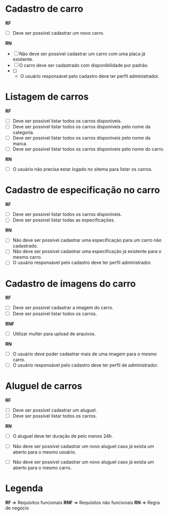 
# Cadastro de carro

  **RF**
  - [ ] Deve ser possível cadastrar um novo carro.

  **RN**
  - [ ] Não deve ser possível cadastrar um carro com uma placa já existente.
  - [ ] O carro deve ser cadastrado com disponibilidade por padrão.
  - [ ] * O usuário responsável pelo cadastro deve ter perfil administrador.

# Listagem de carros

  **RF**
  - [ ] Deve ser possível listar todos os carros disponíveis.
  - [ ] Deve ser possível listar todos os carros disponíveis pelo nome da categoria.
  - [ ] Deve ser possível listar todos os carros disponíveis pelo nome da marca.
  - [ ] Deve ser possível listar todos os carros disponíveis pelo nome do carro.

  **RN**
  - [ ] O usuário não precisa estar logado no sitema para listar os carros.

# Cadastro de especificação no carro

  **RF**
  - [ ] Deve ser possível listar todos os carros disponíveis.
  - [ ] Deve ser possível listar todas as especificações.

  **RN**
  - [ ] Não deve ser possível cadastrar uma especificação para um carro não cadastrado.
  - [ ] Não deve ser possível cadastrar uma especificação já existente para o mesmo carro.
  - [ ] O usuário responsável pelo cadastro deve ter perfil administrador.

# Cadastro de imagens do carro

  **RF**
  - [ ] Deve ser possível cadastrar a imagem do carro.
  - [ ] Deve ser possível listar todos os carros.

  **RNF**
  - [ ] Utilizar multer para upload de arquivos.

  **RN**
  - [ ] O usuário deve poder cadastrar mais de uma imagem para o mesmo carro.
  - [ ] O usuário responsável pelo cadastro deve ter perfil de administrador.

# Aluguel de carros

  **RF**
  - [ ] Deve ser possível cadastrar um aluguel.
  - [ ] Deve ser possível listar todos os carros.

  **RN**
  - [ ] O aluguel deve ter duração de pelo menos 24h.
  - [ ] Não deve ser possível cadastrar um novo aluguel caso já exista um aberto para o mesmo usuário.
  - [ ] Não deve ser possível cadastrar um novo aluguel caso já exista um aberto para o mesmo carro.


# Legenda
  **RF** => Requisitos funcionais
  **RNF** => Requisitos não funcionais
  **RN** => Regra de negócio